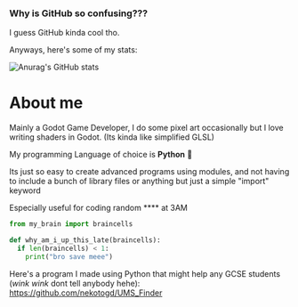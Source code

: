 <h3>Why is GitHub so confusing???</h3>

I guess GitHub kinda cool tho.

Anyways, here's some of my stats:

![Anurag's GitHub stats](https://github-readme-stats.vercel.app/api?username=nekotogd&show_icons=true&theme=onedark)

<h1>About me</h1>

Mainly a Godot Game Developer, I do some pixel art occasionally but I love writing shaders in Godot. (Its kinda like simplified GLSL)

My programming Language of choice is **Python** 🐍

Its just so easy to create advanced programs using modules, and not having to include a bunch of library files or anything but just a simple "import" keyword

Especially useful for coding random \**** at 3AM

```python
from my_brain import braincells

def why_am_i_up_this_late(braincells):
  if len(braincells) < 1:
    print("bro save meee")
```

Here's a program I made using Python that might help any GCSE students (*wink wink* dont tell anybody hehe): https://github.com/nekotogd/UMS_Finder
